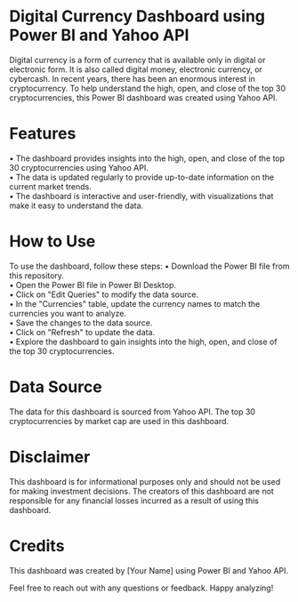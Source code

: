 # Digital Currency Dashboard using Power BI and Yahoo API

Digital currency is a form of currency that is available only in digital or electronic form. It is also called digital money, electronic currency, or cybercash. In recent years, there has been an enormous interest in cryptocurrency. To help understand the high, open, and close of the top 30 cryptocurrencies, this Power BI dashboard was created using Yahoo API.<br>

<h1>Features</h1>
• The dashboard provides insights into the high, open, and close of the top 30 cryptocurrencies using Yahoo API.<br>
• The data is updated regularly to provide up-to-date information on the current market trends.<br>
• The dashboard is interactive and user-friendly, with visualizations that make it easy to understand the data.<br>

<h1>How to Use</h1>
To use the dashboard, follow these steps:
• Download the Power BI file from this repository.<br>
• Open the Power BI file in Power BI Desktop.<br>
• Click on "Edit Queries" to modify the data source.<br>
• In the "Currencies" table, update the currency names to match the currencies you want to analyze.<br>
• Save the changes to the data source.<br>
• Click on "Refresh" to update the data.<br>
• Explore the dashboard to gain insights into the high, open, and close of the top 30 cryptocurrencies.<br>

<h1>Data Source</h1>
The data for this dashboard is sourced from Yahoo API. The top 30 cryptocurrencies by market cap are used in this dashboard.

<h1>Disclaimer</h1>
This dashboard is for informational purposes only and should not be used for making investment decisions. The creators of this dashboard are not responsible for any financial losses incurred as a result of using this dashboard.

<h1>Credits</h1>
This dashboard was created by [Your Name] using Power BI and Yahoo API.

Feel free to reach out with any questions or feedback. Happy analyzing!


